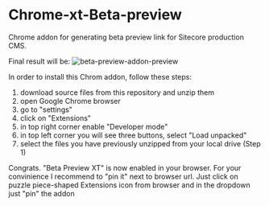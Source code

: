 # Chrome-xt-Beta-preview
Chrome addon for generating beta preview link for Sitecore production CMS.

Final result will be:
![beta-preview-addon-preview](https://user-images.githubusercontent.com/102830924/161728721-f3c1ab30-9daa-4c0a-b5b4-887ccec05699.png)

In order to install this Chrom addon, follow these steps:
1. download source files from this repository and unzip them
2. open Google Chrome browser
3. go to "settings"
4. click on "Extensions"
5. in top right corner enable "Developer mode"
6. in top left corner you will see three buttons, select "Load unpacked"
7. select the files you have previously unzipped from your local drive (Step 1)

Congrats. "Beta Preview XT" is now enabled in your browser. For your convinience I recommend to "pin it" next to browser url. Just click on puzzle piece-shaped Extensions icon from browser and in the dropdown just "pin" the addon
